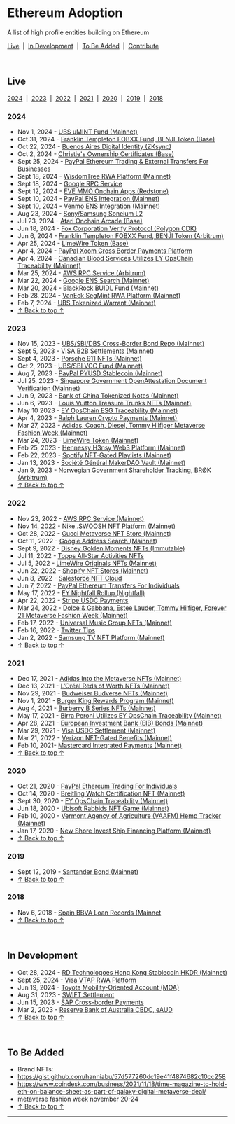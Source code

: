 <meta name="viewport" content="width=device-width,initial-scale=1">
<link rel="stylesheet" href="https://etheralpha.github.io/readme-themes/deep-blue.css">
<link rel="stylesheet" href="https://etheralpha.github.io/adoption/style.css">


# Ethereum Adoption

A list of high profile entities building on Ethereum

[Live](#live) &nbsp;|&nbsp; [In Development](#in-development) &nbsp;|&nbsp; [To Be Added](#to-be-added) &nbsp;|&nbsp; [Contribute](https://github.com/etheralpha/adoption/blob/main/CONTRIBUTING.md)


<br>


## Live

[2024](#section) &nbsp;|&nbsp; [2023](#section-1) &nbsp;|&nbsp; [2022](#section-2) &nbsp;|&nbsp; [2021](#section-3) &nbsp;|&nbsp; [2020](#section-4) &nbsp;|&nbsp; [2019](#section-5) &nbsp;|&nbsp; [2018](#section-6)

### 2024
- Nov 1, 2024 - [UBS uMINT Fund (Mainnet)](https://www.ubs.com/global/tc/media/display-page-ndp/en-20241101-first-tokenized-investment-fund.html)
- Oct 31, 2024 - [Franklin Templeton FOBXX Fund, BENJI Token (Base)](https://cryptobriefing.com/franklin-templeton-tokenized-money-fund/)
- Oct 22, 2024 - [Buenos Aires Digital Identity (ZKsync)](https://zksync.mirror.xyz/kWRhD81C7il4YWGrkDplfhIZcmViisRe3lnsmbvOEmg)
- Oct 2, 2024 - [Christie's Ownership Certificates (Base)](https://www.coindesk.com/business/2024/10/02/christies-to-offer-blockchain-based-ownership-certificates-for-photography-collection/)
- Sept 25, 2024 - [PayPal Ethereum Trading & External Transfers For Businesses](https://newsroom.paypal-corp.com/2024-09-25-PayPal-Enables-Business-Accounts-to-Buy,-Hold-and-Sell-Cryptocurrency)
- Sept 18, 2024 - [WisdomTree RWA Platform (Mainnet)](https://ir.wisdomtree.com/news-events/press-releases/detail/704/wisdomtree-launches-new-platform---wisdomtree-connect)
- Sept 18, 2024 - [Google RPC Service](https://cloud.google.com/blog/topics/financial-services/introducing-blockchain-rpc-service-for-web3-builders/)
- Sept 12, 2024 - [EVE MMO Onchain Apps (Redstone)](https://www.pcgamer.com/games/mmo/the-new-eve-survival-mmo-is-using-blockchain-tech-to-create-a-boiling-financial-hellscape-but-dont-call-it-a-blockchain-game/)
- Sept 10, 2024 - [PayPal ENS Integration (Mainnet)](https://blog.ens.domains/post/bringing-crypto-transfers-to-millions-with-paypal-and-venmo)
- Sept 10, 2024 - [Venmo ENS Integration (Mainnet)](https://blog.ens.domains/post/bringing-crypto-transfers-to-millions-with-paypal-and-venmo)
- Aug 23, 2024 - [Sony/Samsung Soneium L2](https://www.sony.com/en/SonyInfo/News/Press/202408/24-029E/)
- Jul 23, 2024 - [Atari Onchain Arcade (Base)](https://thedefiant.io/news/nfts-and-web3/atari-launches-onchain-arcade-on-base-network)
- Jun 18, 2024 - [Fox Corporation Verify Protocol (Polygon CDK)](https://polygon.technology/blog/update-fox-corporation-to-upgrade-verify-beta-to-dedicated-l2-built-with-polygon-cdk-announces-time-as-first-publishing-partner)
- Jun 6, 2024 - [Franklin Templeton FOBXX Fund, BENJI Token (Arbitrum)](https://www.franklintempleton.com/press-releases/news-room/2024/franklin-templeton-enables-usdc-conversions-on-benji-investments-platform)
- Apr 25, 2024 - [LimeWire Token (Base)](https://basescan.org/tx/0xe34da14bad4575e7d953c8d654dc4ea96d103ce03f559966236a237c34affd94)
- Apr 4, 2024 - [PayPal Xoom Cross Border Payments Platform](https://newsroom.paypal-corp.com/2024-04-04-Xoom-Enables-PayPal-USD-as-a-Funding-Option-for-Cross-Border-Money-Transfers)
- Apr 4, 2024 - [Canadian Blood Services Utilizes EY OpsChain Traceability (Mainnet)](https://healthcare-digital.com/procurement-and-supply-chain/ey-blood-donation-blockchain-pilot-healthcare-breakthrough)
- Mar 25, 2024 - [AWS RPC Service (Arbitrum)](https://aws.amazon.com/blogs/database/run-a-serverless-arbitrum-full-node-on-aws/)
- Mar 22, 2024 - [Google ENS Search (Mainnet)](https://cointelegraph.com/news/ens-data-etherscan-visible-google-search)
- Mar 20, 2024 - [BlackRock BUIDL Fund (Mainnet)](https://securitize.io/learn/press/blackrock-launches-first-tokenized-fund-buidl-on-the-ethereum-network)
- Feb 28, 2024 - [VanEck SegMint RWA Platform (Mainnet)](https://www.vaneck.com/us/en/press-releases/vaneck-launches-segmint-digital-assets-management-platform.pdf)
- Feb 7, 2024 - [UBS Tokenized Warrant (Mainnet)](https://www.ubs.com/global/en/media/display-page-ndp/en-20240207-tokenized-warrant.html)
- [↑ Back to top ↑](#)

### 2023
- Nov 15, 2023 - [UBS/SBI/DBS Cross-Border Bond Repo (Mainnet)](https://www.ubs.com/global/en/media/display-page-ndp/en-20231115-ubs-sbi-dbs-completed-worlds-first-cross-border.html)
- Sept 5, 2023 - [VISA B2B Settlements (Mainnet)](https://usa.visa.com/about-visa/newsroom/press-releases.releaseId.19881.html)
- Sept 4, 2023 - [Porsche 911 NFTs (Mainnet)](https://www.porsche.com/stories/innovation/how-to-buy-a-porsche-nft/)
- Oct 2, 2023 - [UBS/SBI VCC Fund (Mainnet)](https://www.ubs.com/global/en/media/display-page-ndp/en-20230927-first-blockchain-native.html)
- Aug 7, 2023 - [PayPal PYUSD Stablecoin (Mainnet)](https://www.coindesk.com/business/2023/08/07/paypal-to-issue-dollar-pegged-crypto-stablecoin-bloomberg/)
- Jul 25, 2023 - [Singapore Government OpenAttestation Document Verification (Mainnet)](https://oecd-opsi.org/innovations/openattestation/)
- Jun 9, 2023 - [Bank of China Tokenized Notes (Mainnet)](https://www.ubs.com/global/en/media/display-page-ndp/en-20230609-tokenized-notes.html)
- Jun 6, 2023 - [Louis Vuitton Treasure Trunks NFTs (Mainnet)](https://blockworks.co/news/louis-vuitton-luxury-nfts)
- May 10 2023 - [EY OpsChain ESG Traceability (Mainnet)](https://ey.com/en_gl/newsroom/2023/05/ey-launches-ey-opschain-esg-to-provide-a-trusted-platform-for-emissions-and-carbon-credit-traceability-through-tokenization)
- Apr 4, 2023 - [Ralph Lauren Crypto Payments (Mainnet)](https://decrypt.co/125424/ralph-lauren-debuts-in-store-crypto-payments-amid-miami-focused-web3-push)
- Mar 27, 2023 - [Adidas, Coach, Diesel, Tommy Hilfiger Metaverse Fashion Week (Mainnet)](https://www.glossy.co/fashion/adidas-and-tommy-hilfiger-to-intro-cross-platform-digital-fashion-at-metaverse-fashion-week/)
- Mar 24, 2023 - [LimeWire Token (Mainnet)](https://etherscan.io/tx/0x9ca2d2142619894458ab42b593ae691bf5c71236b205b37b48626be3282f2447)
- Feb 25, 2023 - [Hennessy H3nsy Web3 Platform (Mainnet)](https://bravenewcoin.com/insights/maison-hennessy-announces-the-launch-of-web3-platform-h3nsy)
- Feb 22, 2023 - [Spotify NFT-Gated Playlists (Mainnet)](https://www.coindesk.com/web3/2023/02/23/spotify-is-testing-token-enabled-music-playlists/)
- Jan 13, 2023 - [Société Général MakerDAO Vault (Mainnet)](https://www.theblock.co/post/201972/investment-firm-societe-generale-mints-7-million-in-stablecoin-loan-from-makerdao)
- Jan 9, 2023 - [Norwegian Government Shareholder Tracking, BRØK (Arbitrum)](https://medium.com/blockchangers/how-norway-is-using-ethereum-arbitrum-for-shareholder-management-500e59c586d3)
- [↑ Back to top ↑](#)

### 2022
- Nov 23, 2022 - [AWS RPC Service (Mainnet)](https://aws.amazon.com/blogs/database/introducing-token-based-access-to-ethereum-node-apis-on-amazon-managed-blockchain/)
- Nov 14, 2022 - [Nike .SWOOSH NFT Platform (Mainnet)](https://about.nike.com/en/newsroom/releases/nike-launches-swoosh-a-new-digital-community-and-experience)
- Oct 28, 2022 - [Gucci Metaverse NFT Store (Mainnet)](https://www.forbes.com/sites/kaleighmoore/2022/10/28/gucci-vault-opens-in-the-sandbox-bringing-luxury-fashion-into-the-metaverse/)
- Oct 11, 2022 - [Google Address Search (Mainnet)](https://cointelegraph.com/news/you-can-now-search-eth-addresses-on-google-but-what-about-bitcoin)
- Sept 9, 2022 - [Disney Golden Moments NFTs (Immutable)](https://www.veve.me/collectibles/en/series/69f2ca17-ebc6-4f55-b3fa-5c299e5a81f3)
- Jul 11, 2022 - [Topps All-Star Activities NFTs](https://it.topps.com/blog/topps-announces-2022-mlb-all-star-activities-with-nft-collection-on-site-exclusives-and-collectibles.html)
- Jul 5, 2022 - [LimeWire Originals NFTs (Mainnet)](https://lmwr.com/timeline)
- Jun 22, 2022 - [Shopify NFT Stores (Mainnet)](https://decrypt.co/103584/shopify-adds-nft-gated-option-for-online-retailers)
- Jun 8, 2022 - [Salesforce NFT Cloud](https://techcrunch.com/2022/06/08/salesforce-takes-crypto-plunge-with-new-nft-cloud/)
- Jun 7, 2022 - [PayPal Ethereum Transfers For Individuals](https://newsroom.paypal-corp.com/2022-06-07-PayPal-Users-Can-Now-Transfer-Send-and-Receive-Bitcoin-Ethereum-Bitcoin-Cash-and-Litecoin)
- May 17, 2022 - [EY Nightfall Rollup (Nightfall)](https://thedefiant.io/news/blockchains/ey-polygon-nightfall-beta)
- Apr 22, 2022 - [Stripe USDC Payments](https://blockworks.co/news/payment-company-stripe-enables-crypto-payouts-in-usdc)
- Mar 24, 2022 - [Dolce & Gabbana, Estee Lauder, Tommy Hilfiger, Forever 21 Metaverse Fashion Week (Mainnet)](https://www.ledgerinsights.com/forever-21-estee-lauder-part-of-decentalands-metaverse-fashion-week/)
- Feb 17, 2022 - [Universal Music Group NFTs (Mainnet)](https://www.universalmusic.com/universal-music-group-partners-with-curio-to-develop-nft-fan-collections-for-its-record-labels-and-artists/)
- Feb 16, 2022 - [Twitter Tips](https://twitter.com/Support/status/1494008973581856768)
- Jan 2, 2022 - [Samsung TV NFT Platform (Mainnet)](https://www.pymnts.com/nfts/2022/samsung-adds-nft-platform-to-smart-tv-lineup/)
- [↑ Back to top ↑](#)

### 2021
- Dec 17, 2021 - [Adidas Into the Metaverse NFTs (Mainnet)](https://www.adidas.com/us/blog/825513-into-the-metaverse-lets-go)
- Dec 13, 2021 - [L’Oréal Reds of Worth NFTs (Mainnet)](https://www.bwconfidential.com/loreal-paris-usa-launches-nfts/)
- Nov 29, 2021 - [Budweiser Budverse NFTs (Mainnet)](https://decrypt.co/87175/budweiser-nfts-key-to-budverse)
- Nov 1, 2021 - [Burger King Rewards Program (Mainnet)](https://cointelegraph.com/news/burger-king-serves-up-free-doge-with-meal-purchases)
- Aug 4, 2021 - [Burberry B Series NFTs (Mainnet)](https://www.coindesk.com/markets/2021/08/04/british-fashion-brand-burberry-releases-first-nfts/)
- May 17, 2021 - [Birra Peroni Utilizes EY OpsChain Traceability (Mainnet)](https://publish-ey-prod-cdn.adobecqms.net/en_nz/news/2021/05/birra-peroni-is-the-first-industrial-organization-to-mint-unique-non-fungible-tokens-using-ey-opschain-traceability)
- Apr 28, 2021 - [European Investment Bank (EIB) Bonds (Mainnet)](https://www.eib.org/en/press/all/2021-141-european-investment-bank-eib-issues-its-first-ever-digital-bond-on-a-public-blockchain)
- Mar 29, 2021 - [Visa USDC Settlement (Mainnet)](https://usa.visa.com/visa-everywhere/blog/bdp/2021/03/26/digital-currency-comes-1616782388876.html)
- Mar 21, 2022 - [Verizon NFT-Gated Benefits (Mainnet)](https://www.verizon.com/about/news/verizon-live-nation-launch-groundbreaking-partnership)
- Feb 10, 2021- [Mastercard Integrated Payments (Mainnet)](https://www.mastercard.com/news/perspectives/2021/why-mastercard-is-bringing-crypto-onto-our-network/)
- [↑ Back to top ↑](#)

### 2020
- Oct 21, 2020 - [PayPal Ethereum Trading For Individuals](https://newsroom.paypal-corp.com/2020-10-21-PayPal-Launches-New-Service-Enabling-Users-to-Buy-Hold-and-Sell-Cryptocurrency)
- Oct 14, 2020 - [Breitling Watch Certification NFT (Mainnet)](https://medium.com/arianee/enhance-your-breitling-luxury-watch-experience-with-arianee-1427e540538e)
- Sept 30, 2020 - [EY OpsChain Traceability (Mainnet)](https://www.linkedin.com/pulse/unblocking-ey-opschain-premchand-kasi/)
- Jun 18, 2020 - [Ubisoft Rabbids NFT Game (Mainnet)](https://bravenewcoin.com/insights/ubisoft-launches-new-ethereum-based-collectible-game-supporting-unicef)
- Feb 10, 2020 - [Vermont Agency of Agriculture (VAAFM) Hemp Tracker (Mainnet)](https://agriculture.vermont.gov/agency-agriculture-food-markets-news/vaafm-will-employ-blockchain-tracking-technology-2020-hemp)
- Jan 17, 2020 - [New Shore Invest Ship Financing Platform (Mainnet)](https://www.securities.io/new-shore-invest-starts-a-new-ship-finance-platform/)
- [↑ Back to top ↑](#)

### 2019
- Sept 12, 2019 - [Santander Bond (Mainnet)](https://www.santander.com/en/press-room/press-releases/santander-launches-the-first-end-to-end-blockchain-bond)
- [↑ Back to top ↑](#)

### 2018
- Nov 6, 2018 - [Spain BBVA Loan Records (Mainnet](https://archive.fo/cMRS2)
- [↑ Back to top ↑](#)


<br>


## In Development

- Oct 28, 2024 - [RD Technologoes Hong Kong Stablecoin HKDR (Mainnet)](https://cryptonews.com/news/hong-kongs-ethereum-based-stablecoin-hkdr-to-launch-on-hashkey-exchange/#:~:text=The%20HKDR%20stablecoin%20is%20designed,trading%2C%20and%20efficient%20payment%20solutions.)
- Sept 25, 2024 - [Visa VTAP RWA Platform](https://beincrypto.com/visa-pushes-into-tokenized-rwas/)
- Jun 19, 2024 - [Toyota Mobility-Oriented Account (MOA)](https://www.toyota-blockchain-lab.org/library/how-to-introduce-mobility-into-the-public-blockchain)
- Aug 31, 2023 - [SWIFT Settlement](https://www.swift.com/news-events/press-releases/swift-unlocks-potential-tokenisation-successful-blockchain-experiments)
- Jun 15, 2023 - [SAP Cross-border Payments](https://community.sap.com/t5/technology-blogs-by-sap/cross-border-payments-made-easy-with-digital-money-experience-the-future/ba-p/13560384)
- Mar 2, 2023 - [Reserve Bank of Australia CBDC, eAUD](https://www.rba.gov.au/media-releases/2023/mr-23-06.html)
- [↑ Back to top ↑](#)


<br>


## To Be Added
- Brand NFTs: 
- <https://gist.github.com/hanniabu/57d577260dc19e41f4874682c10cc258>
- <https://www.coindesk.com/business/2021/11/18/time-magazine-to-hold-eth-on-balance-sheet-as-part-of-galaxy-digital-metaverse-deal/>
- metaverse fashion week november 20-24
- [↑ Back to top ↑](#)










---








<!-- Google tag (gtag.js) -->
<script async src="https://www.googletagmanager.com/gtag/js?id=G-6B2PQRVVJR"></script>
<script>
  window.dataLayer = window.dataLayer || [];
  function gtag(){dataLayer.push(arguments);}
  gtag('js', new Date());

  gtag('config', 'G-6B2PQRVVJR');
</script>

<script>
let currentURL = window.location.href.split("#")[0];
document.querySelectorAll("a").forEach(link => {
  if (!link.href.includes(currentURL)) {
    link.target = "_blank";
  }
})
</script>
